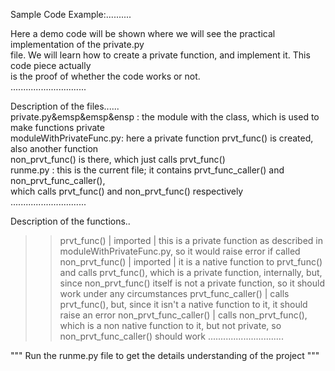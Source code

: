 Sample Code Example:..........

Here a demo code will be shown where we will see the practical implementation of the private.py</br>
file. We will learn how to create a private function, and implement it. This code piece actually</br>
is the proof of whether the code works or not.</br>
..............................</br>


Description of the files......</br>
private.py&emsp&emsp&ensp              : the module with the class, which is used to make functions private</br>
moduleWithPrivateFunc.py: here a private function prvt_func() is created, also another function</br>
                            <t>non_prvt_func() is there, which just calls prvt_func()</br>
runme.py                : this is the current file; it contains prvt_func_caller() and non_prvt_func_caller(),</br>
                            which calls prvt_func() and non_prvt_func() respectively</br>
..............................</br>


Description of the functions..</br>
>> prvt_func() | imported     | this is a private function as described in moduleWithPrivateFunc.py,
                                so it would raise error if called
>> non_prvt_func() | imported | it is a native function to prvt_func() and calls prvt_func(), which is
                                a private function, internally, but, since non_prvt_func() itself is not
                                a private function, so it should work under any circumstances
>> prvt_func_caller()         | calls prvt_func(), but, since it isn't a native function to it, it should raise an error
>> non_prvt_func_caller()     | calls non_prvt_func(), which is a non native function to it, but not private, so
                                non_prvt_func_caller() should work
..............................


"""  Run the runme.py file to get the details understanding of the project  """
